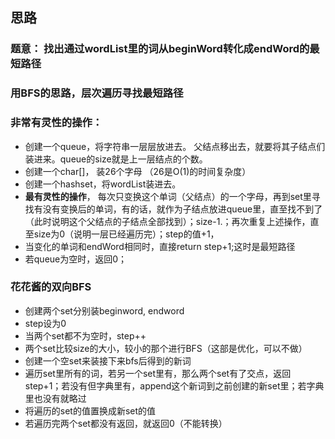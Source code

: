 ## 思路

### 题意： 找出通过wordList里的词从beginWord转化成endWord的最短路径

### 用BFS的思路，层次遍历寻找最短路径

### 非常有灵性的操作：

- 创建一个queue，将字符串一层层放进去。 父结点移出去，就要将其子结点们装进来。queue的size就是上一层结点的个数。
- 创建一个char[]， 装26个字母 （26是O(1)的时间复杂度）
- 创建一个hashset，将wordList装进去。
- **最有灵性的操作**， 每次只变换这个单词（父结点）的一个字母，再到set里寻找有没有变换后的单词，有的话，就作为子结点放进queue里，直至找不到了（此时说明这个父结点的子结点全部找到）；size-1.；再次重复上述操作，直至size为0（说明一层已经遍历完）；step的值+1， 
- 当变化的单词和endWord相同时，直接return step+1;这时是最短路径
- 若queue为空时，返回0；


### 花花酱的双向BFS

- 创建两个set分别装beginword, endword
- step设为0
- 当两个set都不为空时，step++
- 两个set比较size的大小，较小的那个进行BFS（这部是优化，可以不做）
- 创建一个空set来装接下来bfs后得到的新词
- 遍历set里所有的词，若另一个set里有，那么两个set有了交点，返回step+1；若没有但字典里有，append这个新词到之前创建的新set里；若字典里也没有就略过
- 将遍历的set的值置换成新set的值
- 若遍历完两个set都没有返回，就返回0（不能转换）
